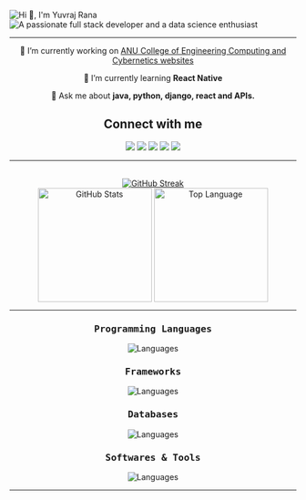 <br>
<img src="https://readme-typing-svg.demolab.com?font=Operator+Mono&size=35&duration=3200&pause=2000&color=4392F6&center=true&vCenter=true&width=1200&height=50&lines=Hi+👋%2C+I'm+Yuvraj+Rana" align="middle" alt="Hi 👋, I'm Yuvraj Rana">
<img src="https://readme-typing-svg.demolab.com?font=Operator+Mono&size=35&duration=3200&pause=2000&color=4392F6&center=true&vCenter=true&width=1940&height=50&lines=A+passionate+full+stack+developer+and+a+data+science+enthusiast" align="middle" alt="A passionate full stack developer and a data science enthusiast">
<br>
<hr>
<div align="center">

🔭 I’m currently working on [ANU College of Engineering Computing and Cybernetics websites](https://cecc.anu.edu.au/)

🌱 I’m currently learning **React Native**

💬 Ask me about **java, python, django, react and APIs.**

<h2> Connect with me</h2>
<a href="https://yuviii.com"><img src="https://img.shields.io/badge/About%20Me-87CEEB?style=for-the-badge&logo=About.me&logoColor=black"></a>
<a href="mailto:ranayuvraj99@gmail.com"><img src="https://img.shields.io/badge/Mail-87CEEB?style=for-the-badge&logo=gmail&logoColor=black"></a>
<a href="https://www.linkedin.com/in/yuvraj99/"><img src="https://img.shields.io/badge/Connect-0077B5?style=for-the-badge&logo=linkedin&logoColor=white"></a>
<a href="https://instagram.com/ysr0656"><img src="https://img.shields.io/badge/Instagram-C13584?style=for-the-badge&logo=instagram&logoColor=white"></a>
<a href="https://leetcode.com/yuvrajr/"><img src="https://img.shields.io/badge/dynamic/json?style=for-the-badge&labelColor=black&color=%23ffa116&label=Solved&query=solved&url=https%3A%2F%2Fleetcode-badge.vercel.app%2Fapi%2Fusers%2Fyuvrajr&logo=leetcode&logoColor=yellow"></a>

<hr>
<br>
<div align="center">
<a href="https://git.io/streak-stats"><img src="https://github-readme-streak-stats.herokuapp.com?user=yuviii99&theme=transparent&hide_border=true&border_radius=4.5&card_width=1000" alt="GitHub Streak"/></a>
<br>
  <a href="[#--------](https://github.com/yuviii99)"><img height="200px" align="center" alt="GitHub Stats" src="https://github-readme-stats.vercel.app/api?username=yuviii99&count_private=true&show_icons=true&include_all_commits=true&line_height=21&hide_border=true&theme=transparent"/></a>
      <a href="[#--------](https://github.com/yuviii99)"><img height="200px" align="center" alt="Top Language" src="https://github-readme-stats.vercel.app/api/top-langs/?username=yuviii99&layout=compact&line_height=21&hide_border=true&theme=transparent"/></a>

<hr>
<p align="center">
<h3><samp>Programming Languages</samp></h3>  
  
<a>![Languages](https://skillicons.dev/icons?i=ruby,cpp,java,html,css,js,py,bash&theme=dark)</a>

<h3><samp>Frameworks</samp></h3>  
  
<a>![Languages](https://skillicons.dev/icons?i=django,react,flask,express,rails&theme=dark)</a>

<h3><samp>Databases</samp></h3>  
  
<a>![Languages](https://skillicons.dev/icons?i=mysql,mongodb,postgres,sqlite&theme=dark)</a>

<h3><samp>Softwares & Tools</samp></h3>  
  
<a>![Languages](https://skillicons.dev/icons?i=aws,blender,bootstrap,d3,docker,figma,firebase,git,heroku,jenkins,linux,matlab,mongodb,mysql,nextjs,nginx,postman,sass,selenium,tensorflow&theme=dark&perline=10)</a>
<hr>
